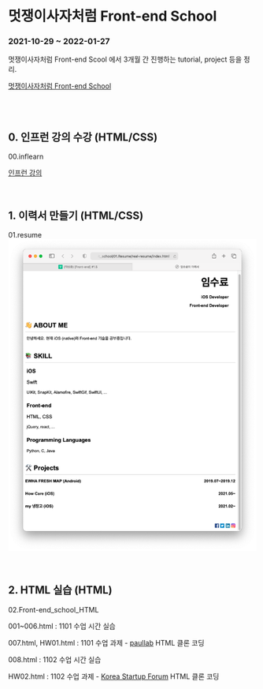 
# 멋쟁이사자처럼 Front-end School
### 2021-10-29 ~ 2022-01-27

멋쟁이사자처럼 Front-end Scool 에서 3개월 간 진행하는 tutorial, project 등을 정리.

<a href="https://k-digital.likelion.net/frontend-school">멋쟁이사자처럼 Front-end School</a>

<br>
<br>

## 0. 인프런 강의 수강 (HTML/CSS)

00.inflearn

<a href="https://www.inflearn.com/course/html-css-강좌">인프런 강의</a>

<br>

## 1. 이력서 만들기 (HTML/CSS)

01.resume
<img src="https://github.com/ddosang/front_school/blob/main/01.Resume/real-resume/example.png?raw=true">

<br>

## 2. HTML 실습 (HTML)

02.Front-end_school_HTML

001~006.html : 1101 수업 시간 실습

007.html, HW01.html : 1101 수업 과제 - <a href="http://www.paullab.co.kr/about.html">paullab</a> HTML 클론 코딩

008.html : 1102 수업 시간 실습

HW02.html : 1102 수업 과제 - <a href="https://kstartupforum.org">Korea Startup Forum</a> HTML 클론 코딩

<br>